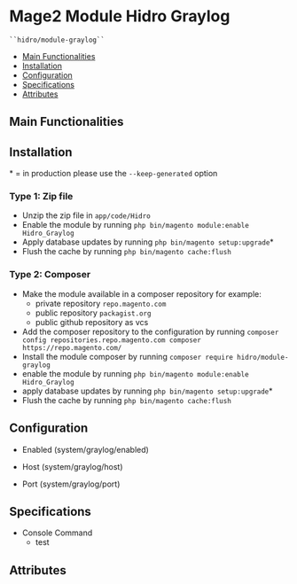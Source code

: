 # Mage2 Module Hidro Graylog

    ``hidro/module-graylog``

 - [Main Functionalities](#markdown-header-main-functionalities)
 - [Installation](#markdown-header-installation)
 - [Configuration](#markdown-header-configuration)
 - [Specifications](#markdown-header-specifications)
 - [Attributes](#markdown-header-attributes)


## Main Functionalities


## Installation
\* = in production please use the `--keep-generated` option

### Type 1: Zip file

 - Unzip the zip file in `app/code/Hidro`
 - Enable the module by running `php bin/magento module:enable Hidro_Graylog`
 - Apply database updates by running `php bin/magento setup:upgrade`\*
 - Flush the cache by running `php bin/magento cache:flush`

### Type 2: Composer

 - Make the module available in a composer repository for example:
    - private repository `repo.magento.com`
    - public repository `packagist.org`
    - public github repository as vcs
 - Add the composer repository to the configuration by running `composer config repositories.repo.magento.com composer https://repo.magento.com/`
 - Install the module composer by running `composer require hidro/module-graylog`
 - enable the module by running `php bin/magento module:enable Hidro_Graylog`
 - apply database updates by running `php bin/magento setup:upgrade`\*
 - Flush the cache by running `php bin/magento cache:flush`


## Configuration

 - Enabled (system/graylog/enabled)

 - Host (system/graylog/host)

 - Port (system/graylog/port)


## Specifications

 - Console Command
	- test

## Attributes



